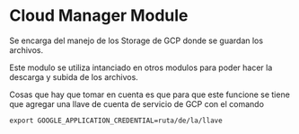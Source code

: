 # Cloud Manager Module

Se encarga del manejo de los Storage de GCP donde se guardan los archivos. 

Este modulo se utiliza intanciado en otros modulos para poder hacer la descarga  y subida de los archivos. 

Cosas que hay que tomar en cuenta es que para que este funcione se tiene que agregar una llave de cuenta de servicio de GCP con el comando 

```
export GOOGLE_APPLICATION_CREDENTIAL=ruta/de/la/llave
``` 
